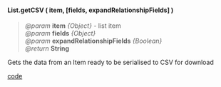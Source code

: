 #### List.getCSV ( item, [fields, expandRelationshipFields] )
> *@param* **item** _{Object}_ - list item  
> *@param* **fields** _{Object}_   
> *@param* **expandRelationshipFields** _{Boolean}_   
> _@return_ **String**    

Gets the data from an Item ready to be serialised to CSV for download


<div class="code-header addGitHubLink" data-file="lib/list/getCSV.js"><a href="#" class="loadCode">code</a></div><pre class=" language-javascript hideCode api"></pre> 
